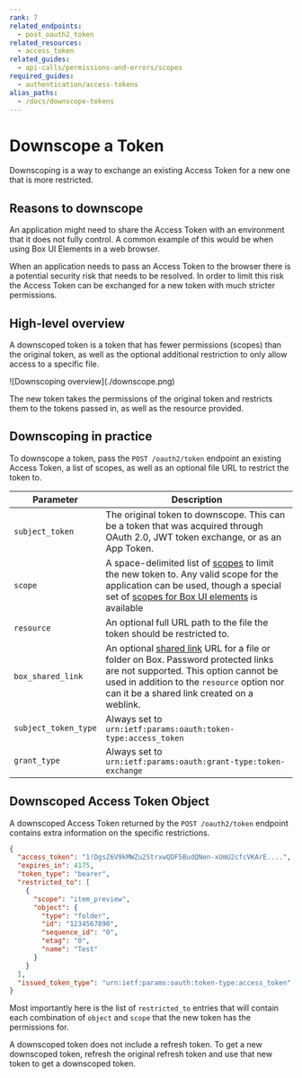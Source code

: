 ```yaml
---
rank: 7
related_endpoints:
  - post_oauth2_token
related_resources:
  - access_token
related_guides:
  - api-calls/permissions-and-errors/scopes
required_guides:
  - authentication/access-tokens
alias_paths:
  - /docs/downscope-tokens
---
```


# Downscope a Token

Downscoping is a way to exchange an existing Access Token for a new one that is
more restricted.

## Reasons to downscope

An application might need to share the Access Token with an
environment that it does not fully control. A common example of this would be
when using Box UI Elements in a web browser.

When an application needs to pass an Access Token to the browser there is a
potential security risk that needs to be resolved. In order to limit this risk the
Access Token can be exchanged for a new token with much stricter permissions.

## High-level overview

A downscoped token is a token that has fewer permissions (scopes) than the
original token, as well as the optional additional restriction to only allow
access to a specific file.

<ImageFrame border>
  ![Downscoping overview](./downscope.png)
</ImageFrame>

The new token takes the permissions of the original token and restricts them
to the tokens passed in, as well as the resource provided.

## Downscoping in practice

To downscope a token, pass the `POST /oauth2/token` endpoint an existing Access
Token, a list of scopes, as well as an optional file URL to restrict the token to.

<Samples id="post_oauth2_token" variant="downscope_token" />

<!-- markdownlint-disable line-length -->

| Parameter            | Description                                                                                                                                                                                                                                |
| -------------------- | ------------------------------------------------------------------------------------------------------------------------------------------------------------------------------------------------------------------------------------------ |
| `subject_token`      | The original token to downscope. This can be a token that was acquired through OAuth 2.0, JWT token exchange, or as an App Token.                                                                                                          |
| `scope`              | A space-delimited list of [scopes][scopes] to limit the new token to. Any valid scope for the application can be used, though a special set of [scopes for Box UI elements][scopes_down] is available                                      |
| `resource`           | An optional full URL path to the file the token should be restricted to.                                                                                                                                                                   |
| `box_shared_link`    | An optional [shared link](g://shared-links) URL for a file or folder on Box. Password protected links are not supported. This option cannot be used in addition to the `resource` option nor can it be a shared link created on a weblink. |
| `subject_token_type` | Always set to `urn:ietf:params:oauth:token-type:access_token`                                                                                                                                                                              |
| `grant_type`         | Always set to `urn:ietf:params:oauth:grant-type:token-exchange`                                                                                                                                                                            |

<!-- markdownlint-enable line-length -->

## Downscoped Access Token Object

A downscoped Access Token returned by the `POST /oauth2/token` endpoint contains
extra information on the specific restrictions.

```json
{
  "access_token": "1!DgsZ6V9kMWZu2StrxwQDF5BudQNen-xUmU2cfcVKArE....",
  "expires_in": 4175,
  "token_type": "bearer",
  "restricted_to": [
    {
      "scope": "item_preview",
      "object": {
        "type": "folder",
        "id": "1234567890",
        "sequence_id": "0",
        "etag": "0",
        "name": "Test"
      }
    }
  ],
  "issued_token_type": "urn:ietf:params:oauth:token-type:access_token"
}
```

Most importantly here is the list of `restricted_to` entries that will contain
each combination of `object` and `scope` that the new token has the permissions for.

<Message warning>
  A downscoped token does not include a refresh token. To get a new downscoped
  token, refresh the original refresh token and use that new token to get a
  downscoped token.
</Message>

[scopes]: guide://api-calls/permissions-and-errors/scopes
[scopes_down]: guide://api-calls/permissions-and-errors/scopes/#scopes-for-downscoping
